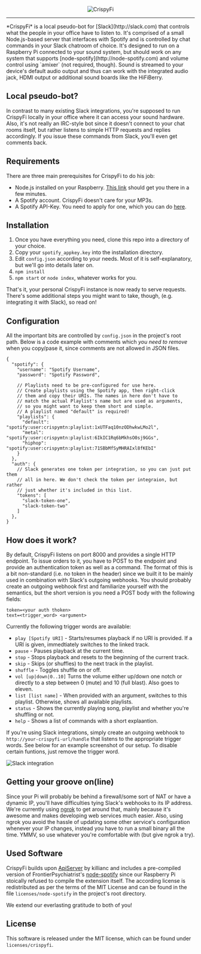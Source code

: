 <p align="center">
  <img src="http://res.cloudinary.com/hlwjgyj8f/image/upload/v1410430228/h71mqvptn5t1yc9pdjuf.png" alt="CrispyFi" />
</p>
<hr />
*CrispyFi* is a local pseudo-bot for [Slack](http://slack.com) that controls what the people in your office have to listen to. It's comprised of a small Node.js-based server that interfaces with Spotify and is controlled by chat commands in your Slack chatroom of choice. It's designed to run on a Raspberry Pi connected to your sound system, but should work on any system that supports [node-spotify](http://node-spotify.com) and volume control using `amixer` (not required, though). Sound is streamed to your device's default audio output and thus can work with the integrated audio jack, HDMI output or additional sound boards like the HiFiBerry.

## Local pseudo-bot?
In contrast to many existing Slack integrations, you're supposed to run CrispyFi locally in your office where it can access your sound hardware. Also, it's not really an IRC-style bot since it doesn't connect to your chat rooms itself, but rather listens to simple HTTP requests and replies accordingly. If you issue these commands from Slack, you'll even get comments back.

## Requirements
There are three main prerequisites for CrispyFi to do his job:

* Node.js installed on your Raspberry. [This link](http://joshondesign.com/2013/10/23/noderpi) should get you there in a few minutes.
* A Spotify account. CrispyFi doesn't care for your MP3s.
* A Spotify API-Key. You need to apply for one, which you can do [here](https://devaccount.spotify.com/my-account/keys/).

## Installation
1. Once you have everything you need, clone this repo into a directory of your choice.
2. Copy your `spotify_appkey.key` into the installation directory.
3. Edit `config.json` according to your needs. Most of it is self-explanatory, but we'll go into details later on.
4. `npm install`
5. `npm start` or `node index`, whatever works for you.

That's it, your personal CrispyFi instance is now ready to serve requests. There's some additional steps you might want to take, though, (e.g. integrating it with Slack), so read on!

## Configuration
All the important bits are controlled by `config.json` in the project's root path. Below is a code example with comments which *you need to remove* when you copy/pase it, since comments are not allowed in JSON files.

```
{
  "spotify": {
    "username": "Spotify Username",
    "password": "Spotify Password",

    // Playlists need to be pre-configured for use here.
    // Create playlists using the Spotify app, then right-click
    // them and copy their URIs. The names in here don't have to
    // match the actual Playlist's name but are used as arguments,
    // so you might want to keep them short and simple.
    // A playlist named "default" is required!
    "playlists": {
      "default": "spotify:user:crispymtn:playlist:1xUTFaq10nzODhwkwLMo2l",
      "metal": "spotify:user:crispymtn:playlist:6IkIC1Rq6bMkhsO0sj9GGs",
      "hiphop": "spotify:user:crispymtn:playlist:71SBbMfSyMHRAIxl8fKEbI"
    }
  },
  "auth": {
  	// Slack generates one token per integration, so you can just put them
  	// all in here. We don't check the token per integraion, but rather
  	// just whether it's included in this list.
    "tokens": [
      "slack-token-one",
      "slack-token-two"
    ]
  },
}
```

## How does it work?
By default, CrispyFi listens on port 8000 and provides a single HTTP endpoint. To issue orders to it, you have to POST to the endpoint and provide an authentication token as well as a command. The format of this is a bit non-standard (i.e. no token in the header) since we built it to be mainly used in combination with Slack's outgoing webhooks. You should probably create an outgoing webhook first and familiarize yourself with the semantics, but the short version is you need a POST body with the following fields:

```
token=<your auth thoken>
text=<trigger_word> <argument>
```

Currently the following trigger words are available:

* `play [Spotify URI]` - Starts/resumes playback if no URI is provided. If a URI is given, immedtiately switches to the linked track.
* `pause` - Pauses playback at the current time.
* `stop` - Stops playback and resets to the beginning of the current track.
* `skip` - Skips (or shuffles) to the next track in the playlist.
* `shuffle` - Toggles shuffle on or off.
* `vol [up|down|0..10]` Turns the volume either up/down one notch or directly to a step between 0 (mute) and 10 (full blast). Also goes to eleven.
* `list [list name]` - When provided with an argument, switches to this playlist. Otherwise, shows all available playlists.
* `status` - Shows the currently playing song, playlist and whether you're shuffling or not.
* `help` - Shows a list of commands with a short explaantion.

If you're using Slack integrations, simply create an outgoing webhook to `http://your-crispyfi-url/handle` that listens to the appropriate trigger words. See below for an example screenshot of our setup. To disable certain funtions, just remove the trigger word.

![Slack integration](http://i.imgur.com/Tye5R2W.png)

## Getting your groove on(line)
Since your Pi will probably be behind a firewall/some sort of NAT or have a dynamic IP, you'll have difficulties tying Slack's webhooks to its IP address. We're currently using [ngrok](http://ngrok.com) to get around that, mainly because it's awesome and makes developing web services much easier. Also, using ngrok you avoid the hassle of updating some other service's configuration whenever your IP changes, instead you have to run a small binary all the time. YMMV, so use whatever you're comfortable with (but give ngrok a try).

## Used Software
CrispyFi builds upon [ApiServer](https://github.com/kilianc/node-apiserver) by killianc and includes a pre-compiled version of FrontierPsychiatrist's [node-spotify](https://github.com/FrontierPsychiatrist/node-spotify) since our Raspberry Pi stoically refused to compile the extension itself. The according license is redistributed as per the terms of the MIT License and can be found in the file `licenses/node-spotify` in the project's root directory.

We extend our everlasting gratitude to both of you!

## License
This software is released under the MIT license, which can be found under `licenses/crispyfi`.
